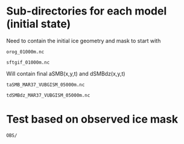 # Sub-directories for each model (initial state)
Need to contain the initial ice geometry and mask to start with

`orog_01000m.nc`

`sftgif_01000m.nc`


Will contain final aSMB(x,y,t) and dSMBdz(x,y,t)

`taSMB_MAR37_VUBGISM_05000m.nc`

`tdSMBdz_MAR37_VUBGISM_05000m.nc`

# Test based on observed ice mask
`OBS/`

